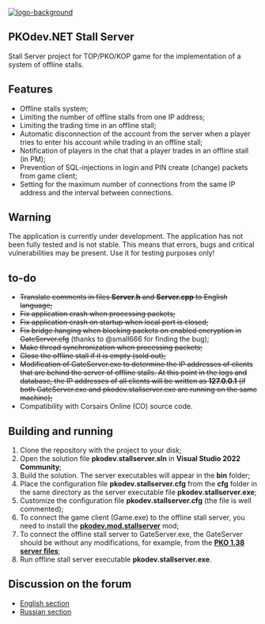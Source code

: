 [![logo-background](https://user-images.githubusercontent.com/3164064/163711104-29410e0d-3c86-411a-9319-9ffeaa62abb8.png)](http://pkodev.net "PKOdev.NET")

## PKOdev.NET Stall Server
Stall Server project for TOP/PKO/KOP game for the implementation of a system of offline stalls.

## Features
* Offline stalls system;
* Limiting the number of offline stalls from one IP address;
* Limiting the trading time in an offline stall;
* Automatic disconnection of the account from the server when a player tries to enter his account while trading in an offline stall;
* Notification of players in the chat that a player trades in an offline stall (in PM);
* Prevention of SQL-injections in login and PIN create (change) packets from game client;
* Setting for the maximum number of connections from the same IP address and the interval between connections.

## Warning
The application is currently under development. The application has not been fully tested and is not stable. This means that errors, bugs and critical vulnerabilities may be present. Use it for testing purposes only!

## to-do
* ~~Translate comments in files **Server.h** and **Server.cpp** to English language;~~
* ~~Fix application crash when processing packets;~~
* ~~Fix application crash on startup when local port is closed;~~
* ~~Fix bridge hanging when blocking packets on enabled encryption in GateServer.cfg~~ (thanks to @small666 for finding the bug);
* ~~Make thread synchronization when processing packets;~~
* ~~Close the offline stall if it is empty (sold out);~~
* ~~Modification of GateServer.exe to determine the IP addresses of clients that are behind the server of offline stalls. At this point in the logs and database, the IP addresses of all clients will be written as **127.0.0.1** (if both GateServer.exe and pkodev.stallserver.exe are running on the same machine);~~
* Compatibility with Corsairs Online (CO) source code.

## Building and running
1. Clone the repository with the project to your disk;
2. Open the solution file **pkodev.stallserver.sln** in **Visual Studio 2022 Community**;
3. Build the solution. The server executables will appear in the **bin** folder;
4. Place the configuration file **pkodev.stallserver.cfg** from the **cfg** folder in the same directory as the server executable file **pkodev.stallserver.exe**;
5. Customize the configuration file **pkodev.stallserver.cfg** (the file is well commented);
6. To connect the game client (Game.exe) to the offline stall server, you need to install the **[pkodev.mod.stallserver](https://pkodev.net/topic/5758-connecting-gameexe-to-stall-server-offline-stalls-server-connector/)** mod;
7. To connect the offline stall server to GateServer.exe, the GateServer should be without any modifications, for example, from the **[PKO 1.38 server files](https://pkodev.net/topic/206-pirate-king-online-138/)**;
8. Run offline stall server executable **pkodev.stallserver.exe**.

## Discussion on the forum
- [English section](https://pkodev.net/topic/6068-offline-stalls-system/)
- [Russian section](https://pkodev.net/topic/6067-%D1%81%D0%B8%D1%81%D1%82%D0%B5%D0%BC%D0%B0-%D0%BE%D1%84%D1%84%D0%BB%D0%B0%D0%B9%D0%BD-%D0%BB%D0%B0%D1%80%D1%8C%D0%BA%D0%BE%D0%B2/)
